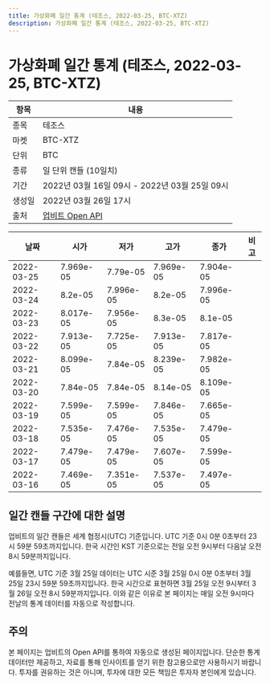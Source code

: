 ```yaml
---
title: 가상화폐 일간 통계 (테조스, 2022-03-25, BTC-XTZ)
description: 가상화폐 일간 통계 (테조스, 2022-03-25, BTC-XTZ)
---
```


가상화폐 일간 통계 (테조스, 2022-03-25, BTC-XTZ)
===

|항목|내용|
|--|--|
|종목|테조스|
|마켓|BTC-XTZ|
|단위|BTC|
|종류|일 단위 캔들 (10일치)|
|기간|2022년 03월 16일 09시 - 2022년 03월 25일 09시|
|생성일|2022년 03월 26일 17시|
|출처|[업비트 Open API](https://docs.upbit.com)|


|날짜|시가|저가|고가|종가|비고|
|--|--|--|--|--|--|
|2022-03-25|7.969e-05|7.79e-05|7.969e-05|7.904e-05|    |
|2022-03-24|8.2e-05|7.996e-05|8.2e-05|7.996e-05|    |
|2022-03-23|8.017e-05|7.956e-05|8.3e-05|8.1e-05|    |
|2022-03-22|7.913e-05|7.725e-05|7.913e-05|7.817e-05|    |
|2022-03-21|8.099e-05|7.84e-05|8.239e-05|7.982e-05|    |
|2022-03-20|7.84e-05|7.84e-05|8.14e-05|8.109e-05|    |
|2022-03-19|7.599e-05|7.599e-05|7.846e-05|7.665e-05|    |
|2022-03-18|7.535e-05|7.476e-05|7.535e-05|7.479e-05|    |
|2022-03-17|7.479e-05|7.479e-05|7.607e-05|7.599e-05|    |
|2022-03-16|7.469e-05|7.351e-05|7.537e-05|7.497e-05|    |


일간 캔들 구간에 대한 설명
---


업비트의 일간 캔들은 세계 협정시(UTC) 기준입니다. 
UTC 기준 0시 0분 0초부터 23시 59분 59초까지입니다. 
한국 시간인 KST 기준으로는 전일 오전 9시부터 다음날 오전 8시 59분까지입니다. 


예를들면, UTC 기준 3월 25일 데이터는 UTC 시준 3월 25일 0시 0분 0초부터 3월 25일 23시 59분 59초까지입니다. 
한국 시간으로 표현하면 3월 25일 오전 9시부터 3월 26일 오전 8시 59분까지입니다. 
이와 같은 이유로 본 페이지는 매일 오전 9시마다 전날의 통계 데이터를 자동으로 작성합니다. 


주의
---


본 페이지는 업비트의 Open API를 통하여 자동으로 생성된 페이지입니다. 
단순한 통계 데이터만 제공하고, 자료를 통해 인사이트를 얻기 위한 참고용으로만 사용하시기 바랍니다. 
투자를 권유하는 것은 아니며, 투자에 대한 모든 책임은 투자자 본인에게 있습니다. 

